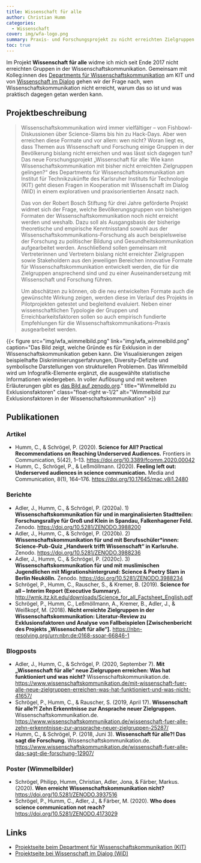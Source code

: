 ```yaml
---
title: Wissenschaft für alle
author: Christian Humm
categories:
  - Wissenschaft
cover: img/wfa-logo.png
summary: Praxis- und Forschungsprojekt zu nicht erreichten Zielgruppen der Wissenschaftskommunikation.
toc: true
---
```


Im Projekt **Wissenschaft für alle** widme ich mich seit Ende 2017 nicht erreichten Gruppen in der Wissenschaftskommunikation. Gemeinsam mit Kolleg:innen des [Departments für Wissenschaftskommunikation](https://www.wmk-karlsruhe.de/) am KIT und von [Wissenschaft im Dialog](https://www.wissenschaft-im-dialog.de/) gehen wir der Frage nach, wen Wissenschaftskommunikation nicht erreicht, warum das so ist und was praktisch dagegen getan werden kann.

## Projektbeschreibung

> Wissenschaftskommunikation wird immer vielfältiger – von Fishbowl-Diskussionen über Science-Slams bis hin zu Hack-Days. Aber wen erreichen diese Formate und vor allem: wen nicht? Woran liegt es, dass Themen aus Wissenschaft und Forschung einige Gruppen in der Bevölkerung bislang nicht erreichen und was lässt sich dagegen tun? Das neue Forschungsprojekt „Wissenschaft für alle: Wie kann Wissenschaftskommunikation mit bisher nicht erreichten Zielgruppen gelingen?“ des Departments für Wissenschaftskommunikation am Institut für Technikzukünfte des Karlsruher Instituts für Technologie (KIT) geht diesen Fragen in Kooperation mit Wissenschaft im Dialog (WiD) in einem explorativen und praxisorientierten Ansatz nach.
> 
> Das von der Robert Bosch Stiftung für drei Jahre geförderte Projekt widmet sich der Frage, welche Bevölkerungsgruppen von bisherigen Formaten der Wissenschaftskommunikation noch nicht erreicht werden und weshalb. Dazu soll als Ausgangsbasis der bisherige theoretische und empirische Kenntnisstand sowohl aus der Wissenschaftskommunikations-Forschung als auch beispielsweise der Forschung zu politischer Bildung und Gesundheitskommunikation aufgearbeitet werden. Anschließend sollen gemeinsam mit Vertreterinnen und Vertretern bislang nicht erreichter Zielgruppen sowie Stakeholdern aus den jeweiligen Bereichen innovative Formate für Wissenschaftskommunikation entwickelt werden, die für die Zielgruppen ansprechend sind und zu einer Auseinandersetzung mit Wissenschaft und Forschung führen.
> 
> Um abschätzen zu können, ob die neu entwickelten Formate auch die gewünschte Wirkung zeigen, werden diese im Verlauf des Projekts in Pilotprojekten getestet und begleitend evaluiert. Neben einer wissenschaftlichen Typologie der Gruppen und Erreichbarkeitsfaktoren sollen so auch empirisch fundierte Empfehlungen für die Wissenschaftskommunikations-Praxis ausgearbeitet werden.

{{< figure src="img/wfa_wimmelbild.png" link="img/wfa_wimmelbild.png" caption="Das Bild zeigt, welche Gründe es für Exklusion in der Wissenschaftskommunikation geben kann. Die Visualisierungen zeigen beispielhafte Diskriminierungserfahrungen, Diversity-Defizite und symbolische Darstellungen von strukturellen Problemen. Das Wimmelbild wird um Infografik-Elemente ergänzt, die ausgewählte statistische Informationen wiedergeben. In voller Auflösung und mit weiteren Erläuterungen gibt es [das Bild auf zenodo.org](https://doi.org/10.5281/zenodo.3937516)." title="Wimmelbild zu Exklusionsfaktoren" class="float-right w-1/2" alt="Wimmelbild zur Exklusionsfaktoren in der Wissenschaftskommunikation" >}}

## Publikationen

### Artikel

* Humm, C., & Schrögel, P. (2020). **Science for All? Practical Recommendations on Reaching Underserved Audiences.** Frontiers in Communication, 5(42), 1–13. https://doi.org/10.3389/fcomm.2020.00042
* Humm, C., Schrögel, P., & Leßmöllmann. (2020). **Feeling left out: Underserved audiences in science communication.** Media and Communication, 8(1), 164–176. https://doi.org/10.17645/mac.v8i1.2480

### Berichte

* Adler, J., Humm, C., & Schrögel, P. (2020a). 1) **Wissenschaftskommunikation für und in marginalisierten Stadtteilen: Forschungsrallye für Groß und Klein in Spandau, Falkenhagener Feld.** Zenodo. https://doi.org/10.5281/ZENODO.3988200
* Adler, J., Humm, C., & Schrögel, P. (2020b). 2) **Wissenschaftskommunikation für und mit Berufsschüler*innen: Science-Pub-Quiz „Handwerk trifft Wissenschaft“ in Karlsruhe.** Zenodo. https://doi.org/10.5281/ZENODO.3988236
* Adler, J., Humm, C., & Schrögel, P. (2020c). 3) **Wissenschaftskommunikation für und mit muslimischen Jugendlichen mit Migrationshintergrund: Science &amp; Poetry Slam in Berlin Neukölln.** Zenodo. https://doi.org/10.5281/ZENODO.3988234
* Schrögel, P., Humm, C., Rauscher, S., & Kremer, B. (2019). **Science for all – Interim Report (Executive Summary).** http://wmk.itz.kit.edu/downloads/Science_for_all_Factsheet_English.pdf
* Schrögel, P., Humm, C., Leßmöllmann, A., Kremer, B., Adler, J., & Weißkopf, M. (2018). **Nicht erreichte Zielgruppen in der Wissenschaftskommunikation: Literatur-Review zu Exklusionsfaktoren und Analyse von Fallbeispielen [Zwischenbericht des Projekts „Wissenschaft für alle“].** https://nbn-resolving.org/urn:nbn:de:0168-ssoar-66846-1

### Blogposts

* Adler, J., Humm, C., & Schrögel, P. (2020, September 7). **Mit „Wissenschaft für alle“ neue Zielgruppen erreichen: Was hat funktioniert und was nicht?** Wissenschaftskommunikation.de. https://www.wissenschaftskommunikation.de/mit-wissenschaft-fuer-alle-neue-zielgruppen-erreichen-was-hat-funktioniert-und-was-nicht-41657/
* Schrögel, P., Humm, C., & Rauscher, S. (2019, April 17). **Wissenschaft für alle?! Zehn Erkenntnisse zur Ansprache neuer Zielgruppen.** Wissenschaftskommunikation.de. https://www.wissenschaftskommunikation.de/wissenschaft-fuer-alle-zehn-erkenntnisse-zur-ansprache-neuer-zielgruppen-25287/
* Humm, C., & Schrögel, P. (2018, Juni 3). **Wissenschaft für alle?! Das sagt die Forschung.** Wissenschaftskommunikation.de. https://www.wissenschaftskommunikation.de/wissenschaft-fuer-alle-das-sagt-die-forschung-12907/

### Poster (Wimmelbilder)

* Schrögel, Philipp, Humm, Christian, Adler, Jona, & Färber, Markus. (2020). **Wen erreicht Wissenschaftskommunikation nicht?** https://doi.org/10.5281/ZENODO.3937516
* Schrögel, P., Humm, C., Adler, J., & Färber, M. (2020). **Who does science communication not reach?** https://doi.org/10.5281/ZENODO.4173029

## Links

* [Projektseite beim Department für Wissenschaftskommunikation (KIT)](https://wmk.itz.kit.edu/2943.php)
* [Projektseite bei Wissenschaft im Dialog (WiD)](https://www.wissenschaft-im-dialog.de/projekte/wissenschaft-fuer-alle/)